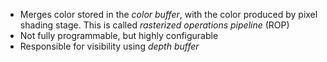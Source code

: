 - Merges color stored in the _color buffer_, with the color produced by pixel shading stage. This is called _rasterized operations pipeline_ (ROP)
- Not fully programmable, but highly configurable
- Responsible for visibility using _depth buffer_